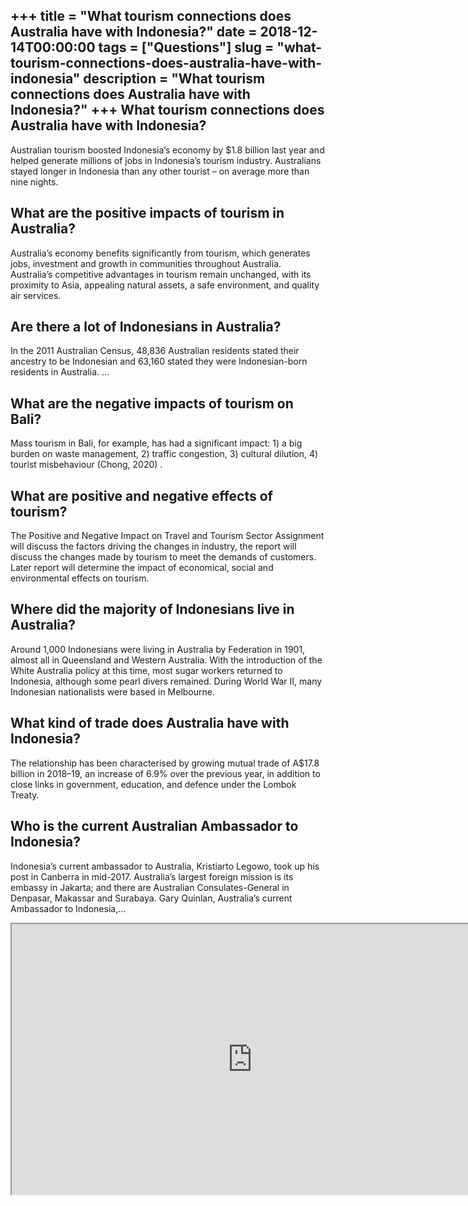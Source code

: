 +++
title = "What tourism connections does Australia have with Indonesia?"
date = 2018-12-14T00:00:00
tags = ["Questions"]
slug = "what-tourism-connections-does-australia-have-with-indonesia"
description = "What tourism connections does Australia have with Indonesia?"
+++
What tourism connections does Australia have with Indonesia?
------------------------------------------------------------

Australian tourism boosted Indonesia’s economy by $1.8 billion last year and helped generate millions of jobs in Indonesia’s tourism industry. Australians stayed longer in Indonesia than any other tourist – on average more than nine nights.

What are the positive impacts of tourism in Australia?
------------------------------------------------------

Australia’s economy benefits significantly from tourism, which generates jobs, investment and growth in communities throughout Australia. Australia’s competitive advantages in tourism remain unchanged, with its proximity to Asia, appealing natural assets, a safe environment, and quality air services.

Are there a lot of Indonesians in Australia?
--------------------------------------------

In the 2011 Australian Census, 48,836 Australian residents stated their ancestry to be Indonesian and 63,160 stated they were Indonesian-born residents in Australia. …

What are the negative impacts of tourism on Bali?
-------------------------------------------------

Mass tourism in Bali, for example, has had a significant impact: 1) a big burden on waste management, 2) traffic congestion, 3) cultural dilution, 4) tourist misbehaviour (Chong, 2020) .

What are positive and negative effects of tourism?
--------------------------------------------------

The Positive and Negative Impact on Travel and Tourism Sector Assignment will discuss the factors driving the changes in industry, the report will discuss the changes made by tourism to meet the demands of customers. Later report will determine the impact of economical, social and environmental effects on tourism.

Where did the majority of Indonesians live in Australia?
--------------------------------------------------------

Around 1,000 Indonesians were living in Australia by Federation in 1901, almost all in Queensland and Western Australia. With the introduction of the White Australia policy at this time, most sugar workers returned to Indonesia, although some pearl divers remained. During World War II, many Indonesian nationalists were based in Melbourne.

What kind of trade does Australia have with Indonesia?
------------------------------------------------------

The relationship has been characterised by growing mutual trade of A$17.8 billion in 2018–19, an increase of 6.9% over the previous year, in addition to close links in government, education, and defence under the Lombok Treaty.

Who is the current Australian Ambassador to Indonesia?
------------------------------------------------------

Indonesia’s current ambassador to Australia, Kristiarto Legowo, took up his post in Canberra in mid-2017. Australia’s largest foreign mission is its embassy in Jakarta; and there are Australian Consulates-General in Denpasar, Makassar and Surabaya. Gary Quinlan, Australia’s current Ambassador to Indonesia,…

<iframe allow="accelerometer; autoplay; clipboard-write; encrypted-media; gyroscope; picture-in-picture" allowfullscreen="" class="__youtube_prefs__  epyt-is-override  no-lazyload" data-no-lazy="1" data-origheight="433" data-origwidth="770" data-skipgform_ajax_framebjll="" height="433" id="_ytid_78658" loading="lazy" src="https://www.youtube.com/embed/1i4ioqIaXrE?enablejsapi=1&autoplay=0&cc_load_policy=0&cc_lang_pref=&iv_load_policy=1&loop=0&modestbranding=0&rel=1&fs=1&playsinline=0&autohide=2&theme=dark&color=red&controls=1&" title="YouTube player" width="770"></iframe>